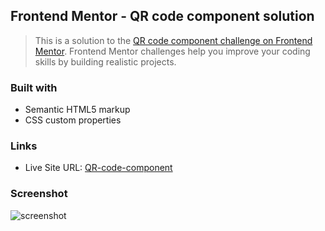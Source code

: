 ## Frontend Mentor - QR code component solution

> This is a solution to the [QR code component challenge on Frontend Mentor](https://www.frontendmentor.io/challenges/qr-code-component-iux_sIO_H). Frontend Mentor challenges help you improve your coding skills by building realistic projects. 

### Built with
- Semantic HTML5 markup
- CSS custom properties

### Links

- Live Site URL: [QR-code-component](https://kunalbagnial.github.io/QR-code-component)

### Screenshot

![screenshot](./images/screenshot.png)
